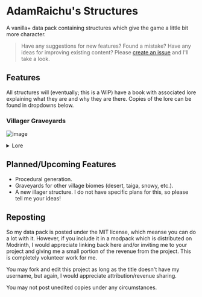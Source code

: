 # AdamRaichu's Structures

A vanilla+ data pack containing structures which give the game a little bit more character.

> Have any suggestions for new features? Found a mistake? Have any ideas for improving existing content? Please [create an issue](https://github.com/AdamRaichu/structures-data-pack/issues) and I'll take a look.

## Features

All structures will (eventually; this is a WIP) have a book with associated lore explaining what they are and why they are there. Copies of the lore can be found in dropdowns below.

### Villager Graveyards

![image](https://user-images.githubusercontent.com/91494019/233235324-c88cd208-db89-491a-8f3e-db360142c3c5.png)

<details>
  <summary>Lore</summary>
  
```nbt
{pages:['{"text":"Villagers die in much the same way that people do. When a citizen dies and they are able to collect the body, they bring it to one of the graveyards scattered across the world. Unfortunately, the sanctity of the dead is not something evil respects...."}','["",{"text":"Mausoleums","bold":true,"underlined":true},{"text":"\\n\\nSome particularly wealthy villagers paid to have mausoleums built for their remains. Sometimes, even a wandering trader has been given a plot for one, although their architectural tastes are... unusual.","color":"reset"}]','["",{"text":"Technical Information","bold":true,"underlined":true},{"text":"\\n\\nHover over items for details. ","color":"reset"},{"text":"This is technical information regarding drop and generation rates, which some may consider to be spoilers","italic":true},{"text":".\\n\\n","color":"reset"},{"text":"Double Graves","hoverEvent":{"action":"show_text","contents":"Every set of two graves have a 1 in 12 chance of being replaced with a double grave. Double graves will spawn two zombie villagers."}}]'],title:"Villager Graveyards Lore",author:"AdamRaichu"}
```

Villagers die in much the same way that people do. When a citizen dies and they are able to collect the body, they bring it to one of the graveyards scattered across the world. Unfortunately, the sanctity of the dead is not something evil respects....

**Mausoleums**. Some particularly wealthy villagers paid to have mausoleums built for their remains. Sometimes, even a wandering trader has been given a plot for one, although their architectural tastes are... unusual.

**Technical Information**. The following is technical information regarding drop and generation rates, which some may consider to be spoilers.

<details>
<summary>Double Graves</summary>

Every set of two graves have a 1 in 12 chance of being replaced with a double grave. Double graves will spawn two zombie villagers.
</details>

<!--
<details>
<summary></summary>

</details>
-->

</details>

## Planned/Upcoming Features

- Procedural generation.
- Graveyards for other village biomes (desert, taiga, snowy, etc.).
- A new illager structure. I do not have specific plans for this, so please tell me your ideas!

## Reposting

So my data pack is posted under the MIT license, which meanse you can do a lot with it. However, if you include it in a modpack which is distributed on Modrinth, I would appreciate linking back here and/or inviting me to your project and giving me a small portion of the revenue from the project. This is completely volunteer work for me.

You may fork and edit this project as long as the title doesn't have my username, but again, I would appreciate attribution/revenue sharing.

You may not post unedited copies under any circumstances.
